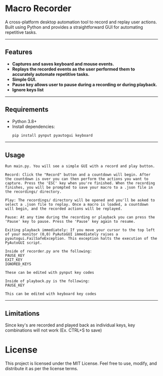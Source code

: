 # Macro Recorder

A cross-platform desktop automation tool to record and replay user actions. Built using Python and provides a straightforward GUI for automating repetitive tasks.

---

## Features

- **Captures and saves keyboard and mouse events.**
- **Replays the recorded events as the user performed them to accurately automate repetitive tasks.**
- **Simple GUI.**
- **Pause key allows user to pause during a recording or during playback.**
- **Ignore keys list**

---

## Requirements

- Python 3.8+
- Install dependencies:
  ```bash
  pip install pynput pyautogui keyboard
  ```

---

## Usage

    Run main.py. You will see a simple GUI with a record and play button.

    Record: Click the "Record" button and a countdown will begin. After the countdown is over you can then perform the actions you want to capture. Press the 'ESC' key when you're finished. When the recording finishes, you will be prompted to save your macro to a .json file in the recordings/ directory.

    Play: The recordings/ directory will be opened and you'll be asked to select a .json file to replay. Once a macro is loaded, a countdown will begin, and the recorded actions will be replayed.

    Pause: At any time during the recording or playback you can press the 'Pause' key to pause. Press the 'Pause' key again to resume.

    Exiting playback immediately: If you move your cursor to the top left of your monitor (0,0) PyAutoGUI immediately raises a pyautogui.FailSafeException. This exception halts the execution of the PyAutoGUI script.

    Inside of recorder.py are the following:
    PAUSE_KEY
    EXIT_KEY
    IGNORED_KEYS

    These can be edited with pynput key codes

    Inside of playback.py is the following:
    PAUSE_KEY

    This can be edited with keyboard key codes
---

## Limitations

Since key's are recorded and played back as individual keys, key combinations will not work (Ex. CTRL+S to save)

# License

This project is licensed under the MIT License. Feel free to use, modify, and distribute it as per the license terms.
